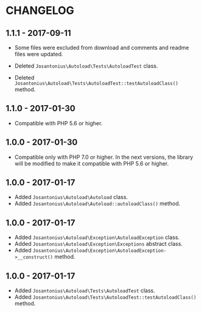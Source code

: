 # CHANGELOG

## 1.1.1 - 2017-09-11

* Some files were excluded from download and comments and readme files were updated.

* Deleted `Josantonius\Autoload\Tests\AutoloadTest` class.
* Deleted `Josantonius\Autoload\Tests\AutoloadTest::testAutoloadClass()` method.

## 1.1.0 - 2017-01-30
* Compatible with PHP 5.6 or higher.

## 1.0.0 - 2017-01-30
* Compatible only with PHP 7.0 or higher. In the next versions, the library will be modified to make it compatible with PHP 5.6 or higher.

## 1.0.0 - 2017-01-17
* Added `Josantonius\Autoload\Autoload` class.
* Added `Josantonius\Autoload\Autoload::autoloadClass()` method.

## 1.0.0 - 2017-01-17
* Added `Josantonius\Autoload\Exception\AutoloadException` class.
* Added `Josantonius\Autoload\Exception\Exceptions` abstract class.
* Added `Josantonius\Autoload\Exception\AutoloadException->__construct()` method.

## 1.0.0 - 2017-01-17
* Added `Josantonius\Autoload\Tests\AutoloadTest` class.
* Added `Josantonius\Autoload\Tests\AutoloadTest::testAutoloadClass()` method.
